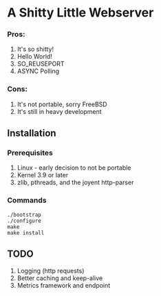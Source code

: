 # A Shitty Little Webserver

### Pros:

1. It's so shitty!
2. Hello World!
3. SO_REUSEPORT
4. ASYNC Polling

### Cons:

1. It's not portable, sorry FreeBSD
2. It's still in heavy development

## Installation

### Prerequisites

1. Linux - early decision to not be portable
2. Kernel 3.9 or later
3. zlib, pthreads, and the joyent http-parser

### Commands

	./bootstrap
	./configure
	make
	make install

## TODO

1. Logging (http requests)
2. Better caching and keep-alive
3. Metrics framework and endpoint
